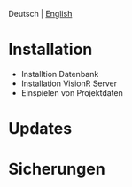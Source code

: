 <!-- TITLE: Administratonshandbuch -->
<!-- SUBTITLE: Administrative Aufgaben -->

Deutsch | [English](/en-US/admin-guide)
# Installation
* Installtion Datenbank
* Installation VisionR Server
* Einspielen von Projektdaten
# Updates
# Sicherungen